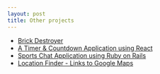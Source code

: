 ```yaml
---
layout: post
title: Other projects
---
```


<ul>
    <li><a href="https://brick-game-replica.herokuapp.com/" target="_blank">Brick Destroyer</a></li>
    <li><a href="http://frozen-earth-55074.herokuapp.com/" target="_blank">A Timer & Countdown Application using React</a></li>
    <li><a href="https://secret-taiga-69974.herokuapp.com/" target="_blank">Sports Chat Application using Ruby on Rails</a></li>
    <li><a href="http://obscure-scrubland-45260.herokuapp.com/" target="_blank">Location Finder - Links to Google Maps</a></li>
</ul>